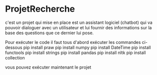 # ProjetRecherche

c'est un projet qui mise en place est un assistant logiciel (chatbot) qui va pouvoir dialoguer avec un utilisateur 
et lui fournir des informations sur la base des questions que ce dernier lui pose.

Pour exécuter le code il faut tous d'abord exécuter les commandes ci-dessous
pip install praw
pip install numpy
pip install DateTime
pip install functools
pip install strings
pip install pandas
pip install nltk
pip install collection


vous pouvez exécuter maintenant le projet
